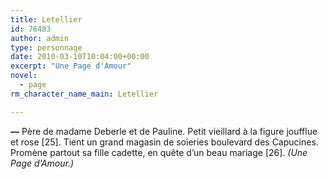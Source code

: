 ```yaml
---
title: Letellier
id: 76483
author: admin
type: personnage
date: 2010-03-10T10:04:00+00:00
excerpt: "Une Page d'Amour"
novel:
  - page
rm_character_name_main: Letellier

---
```

**—** Père de madame Deberle et de Pauline. Petit vieillard à la figure joufflue et rose [25]. Tient un grand magasin de soieries boulevard des Capucines. Promène partout sa fille cadette, en quête d&rsquo;un beau mariage [26]. _(Une Page d&rsquo;Amour.)_
